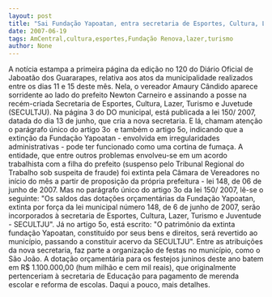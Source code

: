 ```yaml
---
layout: post
title: "Sai Fundação Yapoatan, entra secretaria de Esportes, Cultura, Lazer, Turismo e Juventude"
date: 2007-06-19
tags: AmCentral,cultura,esportes,Fundação Renova,lazer,turismo
author: None
---
```

A not&iacute;cia estampa a primeira p&aacute;gina da edi&ccedil;&atilde;o no 120 do Di&aacute;rio Oficial de Jaboat&atilde;o dos Guararapes, relativa aos atos da municipalidade realizados entre os dias 11 e 15 deste m&ecirc;s. 
Nela, o vereador Amaury C&acirc;ndido aparece sorridente ao lado do prefeito Newton Carneiro e assinando a posse na rec&eacute;m-criada Secretaria de Esportes, Cultura, Lazer, Turismo e Juvetude (SECULTJU).
Na p&aacute;gina 3 do DO municipal,&nbsp;est&aacute; publicada&nbsp;a lei 150/ 2007, datada do dia 13 de junho,&nbsp;que cria a nova secretaria. E&nbsp;l&aacute;, chamam aten&ccedil;&atilde;o o par&aacute;grafo &uacute;nico do artigo 3o&nbsp; e tamb&eacute;m o artigo 5o, indicando que a extin&ccedil;&atilde;o da Funda&ccedil;&atilde;o Yapoatan&nbsp;- envolvida em&nbsp;irregularidades administrativas&nbsp;- pode ter funcionado como uma cortina de fuma&ccedil;a. 
A entidade, que entre outros problemas envolveu-se em um&nbsp;acordo trabalhista com a filha do prefeito (suspenso pelo Tribunal Regional do Trabalho sob suspeita de fraude) foi extinta pela C&acirc;mara de Vereadores no in&iacute;cio do m&ecirc;s a partir de proposi&ccedil;&atilde;o da pr&oacute;pria prefeitura - lei 148, de 06 de junho de 2007.
Mas no par&aacute;grafo &uacute;nico do artigo 3o da lei 150/ 2007, l&ecirc;-se o seguinte: &quot;Os saldos das dota&ccedil;&otilde;es or&ccedil;ament&aacute;rias da Funda&ccedil;&atilde;o Yapoatan, extinta por for&ccedil;a da lei municipal n&uacute;mero 148, de 6 de junho de 2007, ser&atilde;o incorporados &agrave; secretaria de Esportes, Cultura, Lazer, Turismo e Juventude - SECULTJU&quot;.
J&aacute; no artigo 5o, est&aacute; escrito: &quot;O patrim&ocirc;nio da extinta funda&ccedil;&atilde;o Yapoatan, constitu&iacute;do por seus bens e direitos, ser&aacute; revertido ao munic&iacute;pio, passando a constituir acervo da SECULTJU&quot;.
Entre as atribui&ccedil;&otilde;es da nova secretaria, faz parte a organiza&ccedil;&atilde;o de festas no munic&iacute;pio, como o S&atilde;o Jo&atilde;o. A dota&ccedil;&atilde;o or&ccedil;ament&aacute;ria para os festejos juninos deste ano batem em R$ 1.100.000,00 (hum milh&atilde;o e cem mil reais), que originalmente pertenceriam &agrave; secretaria de Educa&ccedil;&atilde;o para pagamento de merenda escolar e reforma de escolas.
Daqui a pouco, mais detalhes. 